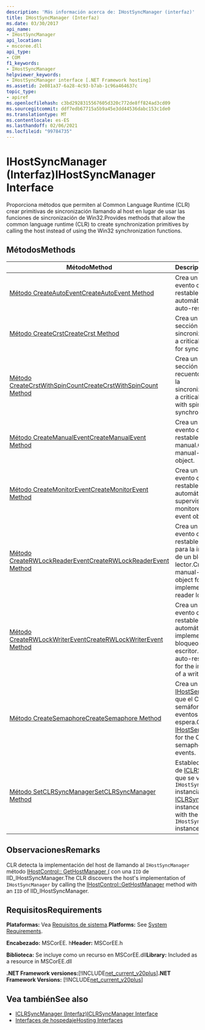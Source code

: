 ```yaml
---
description: 'Más información acerca de: IHostSyncManager (interfaz)'
title: IHostSyncManager (Interfaz)
ms.date: 03/30/2017
api_name:
- IHostSyncManager
api_location:
- mscoree.dll
api_type:
- COM
f1_keywords:
- IHostSyncManager
helpviewer_keywords:
- IHostSyncManager interface [.NET Framework hosting]
ms.assetid: 2e081a37-6a28-4c93-b7ab-1c96a464637c
topic_type:
- apiref
ms.openlocfilehash: c3bd2928315567605d320c772de8ff824ad3cd09
ms.sourcegitcommit: ddf7edb67715a5b9a45e3dd44536dabc153c1de0
ms.translationtype: MT
ms.contentlocale: es-ES
ms.lasthandoff: 02/06/2021
ms.locfileid: "99784735"
---
```

# <a name="ihostsyncmanager-interface"></a><span data-ttu-id="412e1-103">IHostSyncManager (Interfaz)</span><span class="sxs-lookup"><span data-stu-id="412e1-103">IHostSyncManager Interface</span></span>

<span data-ttu-id="412e1-104">Proporciona métodos que permiten al Common Language Runtime (CLR) crear primitivas de sincronización llamando al host en lugar de usar las funciones de sincronización de Win32.</span><span class="sxs-lookup"><span data-stu-id="412e1-104">Provides methods that allow the common language runtime (CLR) to create synchronization primitives by calling the host instead of using the Win32 synchronization functions.</span></span>  
  
## <a name="methods"></a><span data-ttu-id="412e1-105">Métodos</span><span class="sxs-lookup"><span data-stu-id="412e1-105">Methods</span></span>  
  
|<span data-ttu-id="412e1-106">Método</span><span class="sxs-lookup"><span data-stu-id="412e1-106">Method</span></span>|<span data-ttu-id="412e1-107">Descripción</span><span class="sxs-lookup"><span data-stu-id="412e1-107">Description</span></span>|  
|------------|-----------------|  
|[<span data-ttu-id="412e1-108">Método CreateAutoEvent</span><span class="sxs-lookup"><span data-stu-id="412e1-108">CreateAutoEvent Method</span></span>](ihostsyncmanager-createautoevent-method.md)|<span data-ttu-id="412e1-109">Crea un objeto de evento de restablecimiento automático.</span><span class="sxs-lookup"><span data-stu-id="412e1-109">Creates an auto-reset event object.</span></span>|  
|[<span data-ttu-id="412e1-110">Método CreateCrst</span><span class="sxs-lookup"><span data-stu-id="412e1-110">CreateCrst Method</span></span>](ihostsyncmanager-createcrst-method.md)|<span data-ttu-id="412e1-111">Crea un objeto de sección crítica para la sincronización.</span><span class="sxs-lookup"><span data-stu-id="412e1-111">Creates a critical section object for synchronization.</span></span>|  
|[<span data-ttu-id="412e1-112">Método CreateCrstWithSpinCount</span><span class="sxs-lookup"><span data-stu-id="412e1-112">CreateCrstWithSpinCount Method</span></span>](ihostsyncmanager-createcrstwithspincount-method.md)|<span data-ttu-id="412e1-113">Crea un objeto de sección crítica con el recuento de giros para la sincronización.</span><span class="sxs-lookup"><span data-stu-id="412e1-113">Creates a critical section object with spin count for synchronization.</span></span>|  
|[<span data-ttu-id="412e1-114">Método CreateManualEvent</span><span class="sxs-lookup"><span data-stu-id="412e1-114">CreateManualEvent Method</span></span>](ihostsyncmanager-createmanualevent-method.md)|<span data-ttu-id="412e1-115">Crea un objeto de evento de restablecimiento manual.</span><span class="sxs-lookup"><span data-stu-id="412e1-115">Creates a manual-reset event object.</span></span>|  
|[<span data-ttu-id="412e1-116">Método CreateMonitorEvent</span><span class="sxs-lookup"><span data-stu-id="412e1-116">CreateMonitorEvent Method</span></span>](ihostsyncmanager-createmonitorevent-method.md)|<span data-ttu-id="412e1-117">Crea un objeto de evento de restablecimiento automático supervisado.</span><span class="sxs-lookup"><span data-stu-id="412e1-117">Creates a monitored auto-reset event object.</span></span>|  
|[<span data-ttu-id="412e1-118">Método CreateRWLockReaderEvent</span><span class="sxs-lookup"><span data-stu-id="412e1-118">CreateRWLockReaderEvent Method</span></span>](ihostsyncmanager-createrwlockreaderevent-method.md)|<span data-ttu-id="412e1-119">Crea un objeto de evento de restablecimiento manual para la implementación de un bloqueo de lector.</span><span class="sxs-lookup"><span data-stu-id="412e1-119">Creates a manual-reset event object for the implementation of a reader lock.</span></span>|  
|[<span data-ttu-id="412e1-120">Método CreateRWLockWriterEvent</span><span class="sxs-lookup"><span data-stu-id="412e1-120">CreateRWLockWriterEvent Method</span></span>](ihostsyncmanager-createrwlockwriterevent-method.md)|<span data-ttu-id="412e1-121">Crea un objeto de evento de restablecimiento automático para la implementación de un bloqueo de escritor.</span><span class="sxs-lookup"><span data-stu-id="412e1-121">Creates an auto-reset event object for the implementation of a writer lock.</span></span>|  
|[<span data-ttu-id="412e1-122">Método CreateSemaphore</span><span class="sxs-lookup"><span data-stu-id="412e1-122">CreateSemaphore Method</span></span>](ihostsyncmanager-createsemaphore-method.md)|<span data-ttu-id="412e1-123">Crea un objeto [IHostSemaphore](ihostsemaphore-interface.md) para que el CLR lo use como semáforo para los eventos de espera.</span><span class="sxs-lookup"><span data-stu-id="412e1-123">Creates an [IHostSemaphore](ihostsemaphore-interface.md) object for the CLR to use as a semaphore for wait events.</span></span>|  
|[<span data-ttu-id="412e1-124">Método SetCLRSyncManager</span><span class="sxs-lookup"><span data-stu-id="412e1-124">SetCLRSyncManager Method</span></span>](ihostsyncmanager-setclrsyncmanager-method.md)|<span data-ttu-id="412e1-125">Establece la instancia de [ICLRSyncManager](iclrsyncmanager-interface.md) que se va a asociar a la `IHostSyncManager` instancia actual.</span><span class="sxs-lookup"><span data-stu-id="412e1-125">Sets the [ICLRSyncManager](iclrsyncmanager-interface.md) instance to associate with the current `IHostSyncManager` instance.</span></span>|  
  
## <a name="remarks"></a><span data-ttu-id="412e1-126">Observaciones</span><span class="sxs-lookup"><span data-stu-id="412e1-126">Remarks</span></span>  

 <span data-ttu-id="412e1-127">CLR detecta la implementación del host de llamando al `IHostSyncManager` método [IHostControl:: GetHostManager (](ihostcontrol-gethostmanager-method.md) con una `IID` de IID_IHostSyncManager.</span><span class="sxs-lookup"><span data-stu-id="412e1-127">The CLR discovers the host's implementation of `IHostSyncManager` by calling the [IHostControl::GetHostManager](ihostcontrol-gethostmanager-method.md) method with an `IID` of IID_IHostSyncManager.</span></span>  
  
## <a name="requirements"></a><span data-ttu-id="412e1-128">Requisitos</span><span class="sxs-lookup"><span data-stu-id="412e1-128">Requirements</span></span>  

 <span data-ttu-id="412e1-129">**Plataformas:** Vea [Requisitos de sistema](../../get-started/system-requirements.md).</span><span class="sxs-lookup"><span data-stu-id="412e1-129">**Platforms:** See [System Requirements](../../get-started/system-requirements.md).</span></span>  
  
 <span data-ttu-id="412e1-130">**Encabezado:** MSCorEE. h</span><span class="sxs-lookup"><span data-stu-id="412e1-130">**Header:** MSCorEE.h</span></span>  
  
 <span data-ttu-id="412e1-131">**Biblioteca:** Se incluye como un recurso en MSCorEE.dll</span><span class="sxs-lookup"><span data-stu-id="412e1-131">**Library:** Included as a resource in MSCorEE.dll</span></span>  
  
 <span data-ttu-id="412e1-132">**.NET Framework versiones:**[!INCLUDE[net_current_v20plus](../../../../includes/net-current-v20plus-md.md)]</span><span class="sxs-lookup"><span data-stu-id="412e1-132">**.NET Framework Versions:** [!INCLUDE[net_current_v20plus](../../../../includes/net-current-v20plus-md.md)]</span></span>  
  
## <a name="see-also"></a><span data-ttu-id="412e1-133">Vea también</span><span class="sxs-lookup"><span data-stu-id="412e1-133">See also</span></span>

- [<span data-ttu-id="412e1-134">ICLRSyncManager (Interfaz)</span><span class="sxs-lookup"><span data-stu-id="412e1-134">ICLRSyncManager Interface</span></span>](iclrsyncmanager-interface.md)
- [<span data-ttu-id="412e1-135">Interfaces de hospedaje</span><span class="sxs-lookup"><span data-stu-id="412e1-135">Hosting Interfaces</span></span>](hosting-interfaces.md)
